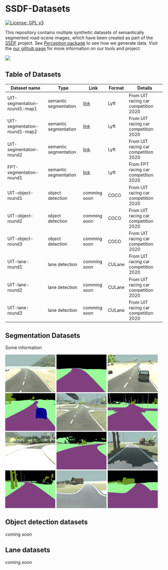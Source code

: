 # SSDF-Datasets

[![License: GPL v3](https://img.shields.io/badge/License-GPLv3-blue.svg)](https://www.gnu.org/licenses/gpl-3.0)

This repository contains multiple synthetic datasets of semantically segmented road-scene images, which have been created as part of the [SSDF](https://project-page) project.
See [Perception package](https://github.com/Unity-Technologies/com.unity.perception) to see how we generate data.
Visit the [our github page](hcmus-robotics.github.io) for more information on our tools and project.

<img src="assets/unity/demo_uit.gif">

## Table of Datasets

| Dataset name                  | Type                  | Link                                                                          | Format | Details                              |
| ----------------------------- | --------------------- | ----------------------------------------------------------------------------- | ------ | ------------------------------------ |
| UIT-segmentation-round1-map1  | semantic segmentation | [link](https://gitlab.com/wan2000/unitydatasets/-/tree/main/UIT-round1-map1)  | Lyft   | From UIT racing car competition 2020 |
| UIT-segmentation-round1-map2  | semantic segmentation | [link](https://gitlab.com/wan2000/unitydatasets/-/tree/main/UIT-round1-map2)  | Lyft   | From UIT racing car competition 2020 |
| UIT-segmentation-round2       | semantic segmentation | [link](https://gitlab.com/wan2000/unitydatasets/-/tree/main/UIT-round2)       | Lyft   | From UIT racing car competition 2020 |
| FPT-segmentation-round1       | semantic segmentation | [link](https://gitlab.com/wan2000/unitydatasets/-/tree/main/FPT-round1)       | Lyft   | From FPT racing car competition 2020 |
| UIT-object-round1             | object detection      | comming soon                                                                  | COCO   | From UIT racing car competition 2020 |
| UIT-object-round2             | object detection      | comming soon                                                                  | COCO   | From UIT racing car competition 2020 |
| UIT-object-round3             | object detection      | comming soon                                                                  | COCO   | From UIT racing car competition 2020 |
| UIT-lane-round1               | lane detection        | comming soon                                                                  | CULane | From UIT racing car competition 2020 |
| UIT-lane-round2               | lane detection        | comming soon                                                                  | CULane | From UIT racing car competition 2020 |
| UIT-lane-round3               | lane detection        | comming soon                                                                  | CULane | From UIT racing car competition 2020 |

## Segmentation Datasets

Some information

<img width="160" src="assets/segmentation/rgb_3.png"> <img width="160" src="assets/segmentation/segmentation_3.png"> <img width="160" src="assets/segmentation/rgb_153.png"> <img width="160" src="assets/segmentation/segmentation_153.png">
<img width="160" src="assets/segmentation/rgb_325.png"> <img width="160" src="assets/segmentation/segmentation_325.png">
<img width="160" src="assets/segmentation/rgb_509.png"> <img width="160" src="assets/segmentation/segmentation_509.png">
<img width="160" src="assets/segmentation/rgb_991.png"> <img width="160" src="assets/segmentation/segmentation_991.png">
<img width="160" src="assets/segmentation/rgb_1049.png"> <img width="160" src="assets/segmentation/segmentation_1049.png">

## Object detection datasets

coming soon

## Lane datasets

coming soon
